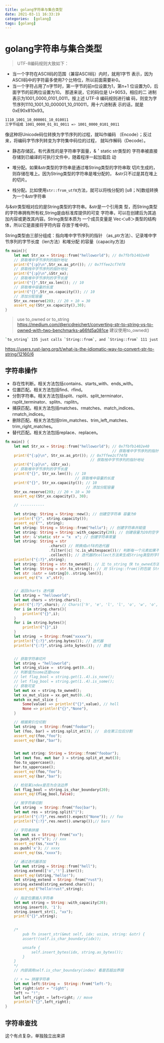 ```yaml
---
title: golang字符串与集合类型
date: 2021-03-11 16:33:19
categories:  [golang]
tags: [golang]
---
```



<!--more-->




# golang字符串与集合类型

> UTF-8编码规则⼤致如下：
- 当⼀个字符在ASCII码的范围（兼容ASCII码）内时，就⽤1字节
表⽰，因为ASCII码中的字符最多使⽤7个⽐特位，所以前⾯需要补0。
- 当⼀个字符占⽤了n字节时，第⼀字节的前n位设置为1，第n+1
位设置为0，后⾯字节的前两位设置为10。
那道来说，它的码位是 U+9053，相应的⼆
进制表⽰为1001_0000_0101_0011，按上述 UTF-8 编码规则进⾏编
码，则变为字节序列1110_1001_10_000001_10_010011，⽤⼗六进制表
⽰的话，就是0xE90x810x93。
```bash
1110_1001_10_000001_10_010011
三字节组成 1001_0000_01_01_0011 => 1001_0000_0101_0011
```
像这种将Unicode码位转换为字节序列的过程，就叫作编码
（Encode）；反过来，将编码字节序列转变为字符集中码位的过程，
就叫作解码（Decode）。


- 静态存储区。有代表性的是字符串字⾯量，&＇static str类型的
字符串被直接存储到已编译的可执⾏⽂件中，随着程序⼀起加载启
动

- 堆分配。如果&str类型的字符串是通过堆String类型的字符串取
切⽚⽣成的，则存储在堆上。因为String类型的字符串是堆分配的，
&str只不过是其在堆上的切⽚。

- 栈分配。⽐如使⽤`str::from_utf8`⽅法，就可以将栈分配的
[u8；N]数组转换为⼀个&str字符串

与&str类型相对应的是String类型的字符串。&str是⼀个引⽤类
型，⽽String类型的字符串拥有所有权,String是由标准库提供的可变
字符串，可以在创建后为其追加内容或更改其内容。String类型本质为
⼀个成员变量是 Vec＜u8＞类型的结构体，所以它是直接将字符内容
存放于堆中的。

String类型由三部分组成：指向堆中字节序列的指针
（as_ptr⽅法）、记录堆中字节序列的字节长度（len⽅法）和堆分配
的容量（capacity⽅法)

```rust
fn main(){
    let mut Str_xx = String::from("helloworld"); // 0x7fbfb1402e40
    // 获取堆中字节序列的指针地址
    print!("{:p}\n",Str_xx.as_ptr()); // 0x7ffee2cf74f8
    // 获取栈中字节序列的指针地址
    print!("{:p}\n",&Str_xx);
    // 获取堆中字节序列的字节长度
    print!("{}",Str_xx.len()); // 10
    // 获取堆中容量的长度
    print!("{}",Str_xx.capacity()); // 10
    // 添加分配容量
    Str_xx.reserve(20); // 20 + 10 = 30
    assert_eq!(Str_xx.capacity(),30);
}

```

>  use to_owned or to_string
https://medium.com/@ericdreichert/converting-str-to-string-vs-to-owned-with-two-benchmarks-a66fd5a081ce
建议使用to_owned()

```bash
`to_string` 135 just calls `String::from`, and `String::from` 111 just calls `to_owned`. They’re all inlined, so there’s no performance cost to any of them. Format might be more expensive since it goes through all of the formatting abstractions.
```
https://users.rust-lang.org/t/what-is-the-idiomatic-way-to-convert-str-to-string/12160/6




## 字符串操作

- 存在性判断。相关⽅法包括contains、starts_with、ends_with。
- 位置匹配。相关⽅法包括find、rfind。
- 分割字符串。相关⽅法包括split、rsplit、split_terminator、rsplit_terminator、splitn、rsplitn。
- 捕获匹配。相关⽅法包括matches、rmatches、match_indices、rmatch_indices。
- 删除匹配。相关⽅法包括trim_matches、trim_left_matches、trim_right_matches。
- 替代匹配。相关⽅法包括replace、replacen。

```rust
fn main() {
    let mut Str_xx = String::from("helloworld"); // 0x7fbfb1402e40
                                                 // 获取堆中字节序列的指针地址
    print!("{:p}\n", Str_xx.as_ptr()); // 0x7ffee2cf74f8
                                       // 获取栈中字节序列的指针地址
    print!("{:p}\n", &Str_xx);
    // 获取堆中字节序列的字节长度
    print!("{}", Str_xx.len()); // 10
                                // 获取堆中容量的长度
    print!("{}", Str_xx.capacity()); // 10
                                     // 添加分配容量
    Str_xx.reserve(20); // 20 + 10 = 30
    assert_eq!(Str_xx.capacity(), 30);

    // -----------

    let string: String = String::new(); // 创建空字符串 容量为0
    println!("{}", string.capacity());
    assert_eq!("", string);
    let string: String = String::from("hello"); // 创建字符串并赋值
    let string: String = String::with_capacity(20); // 创建容量为20的空字符串
    let str: &'static str = "x  x"; // 创建字符串常量
    let string: String = str 
                    .chars() // 转换成utf8的迭代器
                    .filter(|c| !c.is_whitespace())// 判断每一个元素如果不是空格就返回
                    .collect(); // 迭代器的collect⽅法来⽣成String类型的字符串
    println!("{:?}",string);
    let string: String = str.to_owned(); // 比 to_string 快 to_owned⽅法利⽤&str 切⽚字节序列⽣成新的String字符串
    let string: String = str.to_string(); // 对 String::from()的包装 String::from 去调用 to_owned
    let str :&str = &string[0..string.len()];
    assert_eq!("x  x",str);


    // 返回charts 迭代器
    let string = "helloworld";
    let mut chars = string.chars();
    print!("{:?}",chars); // Chars(['h', 'e', 'l', 'l', 'o', 'w', 'o', 'r', 'l', 'd'])
    for i in string.chars(){
        println!("{}",i);
    }
    for i in string.bytes(){
        println!("{}",i)
    }
    let string  = String::from("xxxxx");
    println!("{:?}",string.bytes()); // 迭代器
    println!("{:?}",string.into_bytes()); // 数组


    // 获取字符串切片
    let string = "helloworld";
    let string_slice =  string.get(0..4);
    // 判断值为some还是none
    // let flag_bool = string.get(1..4).is_none();
    // let flag_bool = string.get(1..4).is_some();
    // 获取可变
    let mut xx = string.to_owned();
    let xx_mut_slice = xx.get_mut(0..4);
    match xx_mut_slice {
        Some(value) => println!("{}",value), // hell
        None => println!("{}","None"),
    }

    // 根据索引位切割
    let string  = String::from("foobar");
    let (foo, bar) = string.split_at(3); //  会在第三位后分割
    assert_eq!(foo,"foo");
    assert_eq!(bar,"bar");


    let mut string: String = String::from("foobar");
    let (mut foo, mut bar ) = string.split_at_mut(3);
    foo.to_uppercase();
    bar.to_uppercase();
    assert_eq!(foo,"foo");
    assert_eq!(bar,"bar");

    // 检验某index是否为合法边界
    let flag_bool = string.is_char_boundary(20);
    assert_eq!(flag_bool,false);

    // 按字符串切割
    let string  = String::from("foo|bar");
    let mut res = string.split("|");
    println!("{:?}",res.next().expect("None")); // foo
    println!("{:?}",res.next().unwrap());// bars

    // 字符串拼接
    let mut ss = String::from("xx");
    ss.push_str("x"); // xxx
    assert_eq!(ss,"xxx");
    ss.push('x'); // xxxx
    assert_eq!(ss,"xxxx");

    // 通过迭代器添加
    let mut string = String::from("hell");
    string.extend(['o','!'].iter());
    assert_eq!(string,"hello!");
    let string_extend = String::from("rust");
    string.extend(string_extend.chars());
    assert_eq!("hello!rust",string);
    
    // 指定位置插入字符串
    let mut string = String::with_capacity(20);
    string.insert(0, '1');
    string.insert_str(1, "xx");
    print!("{}",string);

    
    /*
        pub fn insert_str(&mut self, idx: usize, string: &str) {
        assert!(self.is_char_boundary(idx));

        unsafe {
            self.insert_bytes(idx, string.as_bytes());
        }
    }
    */
    // 内部调用self.is_char_boundary(index) 看是否超出界限

    // + += 拼接字符串
    let mut left:String =  String::from("left-");
    let right:&str = "right";
    left += "!";
    let left_right = left+right; // move
    println!("{}",left_right);
}
```

## 字符串查找
这个有点复杂，单独独立出来讲

